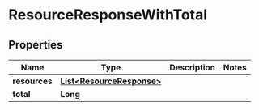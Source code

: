 

# ResourceResponseWithTotal


## Properties

| Name | Type | Description | Notes |
|------------ | ------------- | ------------- | -------------|
|**resources** | [**List&lt;ResourceResponse&gt;**](ResourceResponse.md) |  |  |
|**total** | **Long** |  |  |



